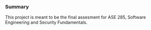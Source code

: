 ### Summary

This project is meant to be the final assesment for ASE 285, Software Engineering and Security Fundamentals.